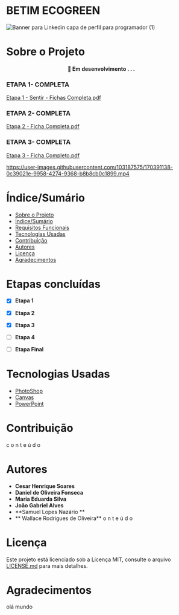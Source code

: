 # BETIM ECOGREEN

 ![Banner para Linkedin capa de perfil  para programador  (1)](https://user-images.githubusercontent.com/103187575/171509708-e701a135-72f2-4d16-94b6-f6e88793df67.png)


# Sobre o Projeto

<h4 align="center"> 🚧 Em desenvolvimento . . . 


### ETAPA 1- COMPLETA 

[Etapa 1 - Sentir - Fichas Completa.pdf](https://github.com/Samuellopes31/PROJETO-INOVADOR/files/8721249/Etapa.1.-.Sentir.-.Fichas.Completa.pdf)

### ETAPA 2- COMPLETA 

[Etapa 2 - Ficha Completa.pdf](https://github.com/Samuellopes31/PROJETO-INOVADOR/files/8721254/Etapa.2.-.Ficha.Completa.pdf)

### ETAPA 3- COMPLETA 

[Etapa 3 - Ficha Completo.pdf](https://github.com/Samuellopes31/PROJETO-INOVADOR/files/8775344/Etapa.3.-.Ficha.Completo.pdf)



https://user-images.githubusercontent.com/103187575/170391138-0c39021e-9958-4274-9368-b8b8cb0c1899.mp4








# Índice/Sumário

* [Sobre o Projeto](#Sobre-o-Projeto) 
* [Índice/Sumário](#Índice-/-Sumário)
* [Requisitos Funcionais](#Requisitos-Funcionais)
* [Tecnologias Usadas](#Tecnologias-Usadas)
* [Contribuição](#Contribuição)
* [Autores](#Autores)
* [Licença](#Licença)
* [Agradecimentos](#Agradecimentos)

# Etapas concluídas 

- [x] **Etapa 1**
- [x] **Etapa 2**
- [x] **Etapa 3**
- [ ] **Etapa 4**
- [ ] **Etapa Final**



# Tecnologias Usadas
- [PhotoShop](https://www.adobe.com/br/products/photoshop.html)
- [Canvas](https://www.canva.com)
- [PowerPoint](https://www.microsoft.com/pt-br/microsoft-365)
# Contribuição
c
o
n
t
e
ú
d
o
# Autores
 - **Cesar Henrique Soares**
 - **Daniel de Oliveira Fonseca**
 - **Maria Eduarda Silva**
 - **João Gabriel Alves**
 - **Samuel Lopes Nazário **
 - ** Wallace Rodrigues de Oliveira**
o
n
t
e
ú
d
o
# Licença
Este projeto está licenciado sob a Licença MIT, consulte o arquivo [LICENSE.md](https://github.com/Samuellopes31/Betim-Ecogreem/blob/main/LICENSE) para mais detalhes.

# Agradecimentos 
olá mundo
